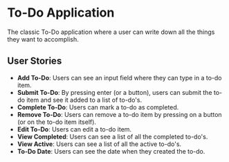 # To-Do Application

The classic To-Do application where a user can write down all the things they want to accomplish.

## User Stories

- **Add To-Do**: Users can see an input field where they can type in a to-do item.
- **Submit To-Do**: By pressing enter (or a button), users can submit the to-do item and see it added to a list of to-do's.
- **Complete To-Do**: Users can mark a to-do as completed.
- **Remove To-Do**: Users can remove a to-do item by pressing on a button (or on the to-do item itself).
- **Edit To-Do**: Users can edit a to-do item.
- **View Completed**: Users can see a list of all the completed to-do's.
- **View Active**: Users can see a list of all the active to-do's.
- **To-Do Date**: Users can see the date when they created the to-do.
